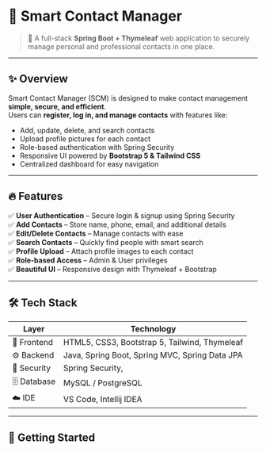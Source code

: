 # 📇 Smart Contact Manager  

> 🚀 A full-stack **Spring Boot + Thymeleaf** web application to securely manage personal and professional contacts in one place.  

---

## ✨ Overview  

Smart Contact Manager (SCM) is designed to make contact management **simple, secure, and efficient**.  
Users can **register, log in, and manage contacts** with features like:  

- Add, update, delete, and search contacts  
- Upload profile pictures for each contact  
- Role-based authentication with Spring Security  
- Responsive UI powered by **Bootstrap 5 & Tailwind CSS**  
- Centralized dashboard for easy navigation  

---

## 🔥 Features  

✅ **User Authentication** – Secure login & signup using Spring Security  
✅ **Add Contacts** – Store name, phone, email, and additional details  
✅ **Edit/Delete Contacts** – Manage contacts with ease  
✅ **Search Contacts** – Quickly find people with smart search  
✅ **Profile Upload** – Attach profile images to each contact  
✅ **Role-based Access** – Admin & User privileges  
✅ **Beautiful UI** – Responsive design with Thymeleaf + Bootstrap  

---

## 🛠️ Tech Stack  

| Layer         | Technology |
|---------------|------------|
| 🎨 Frontend   | HTML5, CSS3, Bootstrap 5, Tailwind, Thymeleaf |
| ⚙️ Backend    | Java, Spring Boot, Spring MVC, Spring Data JPA |
| 🔐 Security   | Spring Security, |
| 🗄️ Database   | MySQL / PostgreSQL |
| ☁️ IDE        | VS Code, Intellij IDEA |

---

## 🚀 Getting Started  
